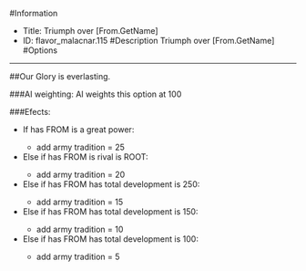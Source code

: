 #Information
 - Title: Triumph over [From.GetName]
 - ID: flavor_malacnar.115
#Description
Triumph over [From.GetName]
#Options

___
##Our Glory is everlasting.

###AI weighting:
AI weights this option at 100


###Efects:<ul><li>If has FROM is a great power:</li><ul><li>add army tradition = 25</li></ul><li>Else if has FROM is rival is ROOT:</li><ul><li>add army tradition = 20</li></ul><li>Else if has FROM has total development is 250:</li><ul><li>add army tradition = 15</li></ul><li>Else if has FROM has total development is 150:</li><ul><li>add army tradition = 10</li></ul><li>Else if has FROM has total development is 100:</li><ul><li>add army tradition = 5</li></ul></ul>
